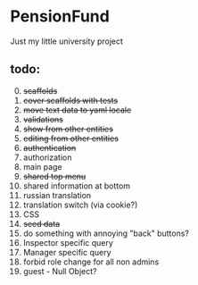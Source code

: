 PensionFund
===========

Just my little university project

## todo:
  0. <del>scaffolds</del>
  1. <del>cover scaffolds with tests</del>
  2. <del>move text data to yaml locale</del>
  3. <del>validations</del>
  4. <del>show from other entities</del>
  5. <del>editing from other entities</del>
  6. <del>authentication</del>
  7. authorization
  8. main page
  9. <del>shared top menu</del>
  10. shared information at bottom
  11. russian translation
  12. translation switch (via cookie?)
  13. CSS
  14. <del>seed data</del>
  15. do something with annoying "back" buttons?
  16. Inspector specific query
  16. Manager specific query
  17. forbid role change for all non admins
  18. guest - Null Object?
